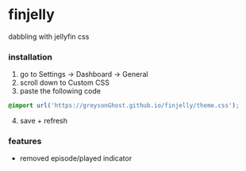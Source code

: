 # finjelly
dabbling with jellyfin css

### installation
1. go to Settings -> Dashboard -> General
2. scroll down to Custom CSS
3. paste the following code 
```css 
@import url('https://greysonGhost.github.io/finjelly/theme.css');
```
4. save + refresh

### features
- removed episode/played indicator
